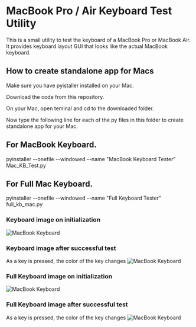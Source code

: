 # MacBook Pro / Air Keyboard Test Utility
This is a small utility to test the keyboard of a MacBook Pro or MacBook Air.
It provides keyboard layout GUI that looks like the actual MacBook keyboard.

## How to create standalone app for Macs 

Make sure you have pyistaller installed on your Mac.

Download the code from this repository.

On your Mac, open teminal and cd to the downloaded folder.

Now type the following line for each of the py files in this folder to create standalone app for your Mac.


## For MacBook Keyboard.
pyinstaller --onefile --windowed --name "MacBook Keyboard Tester" Mac_KB_Test.py

## For Full Mac Keyboard.
pyinstaller --onefile --windowed --name "Full Keyboard Tester" full_kb_mac.py




### Keyboard image on initialization
![MacBook Keyboard](https://github.com/fnmalik2002/MacBook-Pro-Air-Keyboard-Test/blob/main/Resources/image1.png)


### Keyboard image after successful test

As a key is pressed, the color of the key changes
![MacBook Keyboard](https://github.com/fnmalik2002/MacBook-Pro-Air-Keyboard-Test/blob/main/Resources/image2.png)

### Full Keyboard image on initialization
![MacBook Keyboard](https://github.com/fnmalik2002/MacBook-Pro-Air-Keyboard-Test/blob/main/Resources/image3.png)


### Full Keyboard image after successful test

As a key is pressed, the color of the key changes
![MacBook Keyboard](https://github.com/fnmalik2002/MacBook-Pro-Air-Keyboard-Test/blob/main/Resources/image4.png)



